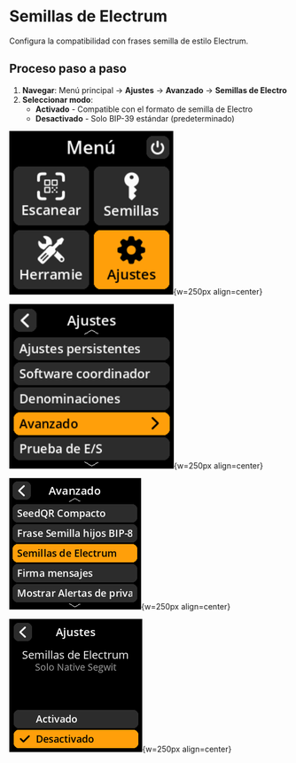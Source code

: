 # Semillas de Electrum

Configura la compatibilidad con frases semilla de estilo Electrum.

## Proceso paso a paso

1. **Navegar**: Menú principal → **Ajustes** → **Avanzado** → **Semillas de Electro**
2. **Seleccionar modo**:
     - **Activado** - Compatible con el formato de semilla de Electro
     - **Desactivado** - Solo BIP-39 estándar (predeterminado)

![Menú de selección de ajustes](images/HomeScreenSettingsSelectView_dc_as_es.png){w=250px align=center}

![Menú de selección avanzada](images/SettingsMainMenuAdvancedSelectView_dc_as_es.png){w=250px align=center}

![Menú de selección de semillas de Electro](images/ElectrumSeedsSelectView_dc_as_es.png){w=250px align=center}

![Configuración de las semillas de Electrorum](images/SettingsEntryUpdateSelectionView_electrum_seeds_dc_as_es.png){w=250px align=center}
